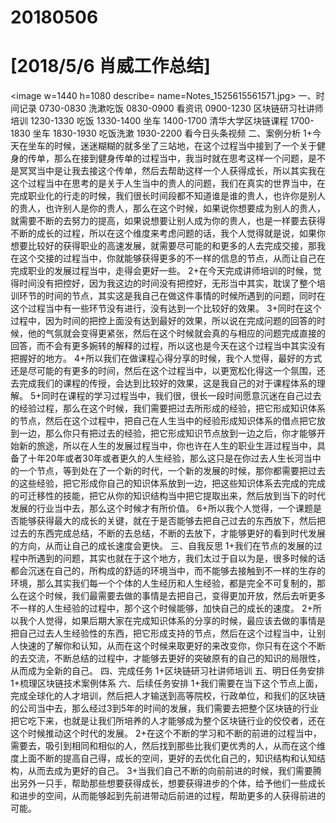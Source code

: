 # 20180506

# [2018/5/6 肖威工作总结]
<image w=1440 h=1080 describe= name=Notes_1525615561571.jpg>
一、时间记录
0730-0830 洗漱吃饭
0830-0900 看资讯
0900-1230 区块链研习社讲师培训
1230-1330 吃饭
1330-1400 坐车
1400-1700 清华大学区块链课程
1700-1830 坐车
1830-1930 吃饭洗漱
1930-2200 看今日头条视频
二、案例分析
1+今天在坐车的时候，迷迷糊糊的就多坐了三站地，在这个过程当中接到了一个关于健身的传单，那么在接到健身传单的过程当中，我当时就在思考这样一个问题，是不是冥冥当中是让我去接这个传单，然后去帮助这样一个人获得成长，所以其实我在这个过程当中在思考的是关于人生当中的贵人的问题，我们在真实的世界当中，在完成职业化的行走的时候，我们很长时间段都不知道谁是谁的贵人，也许你是别人的贵人，也许别人是你的贵人，那么在这个时候，如果说你想要成为别人的贵人，就需要不断的去努力的提高，如果说想要让别人成为你的贵人，也是一样要去获得不断的成长的过程，所以在这个维度来考虑问题的话，我个人觉得就是说，如果你想要比较好的获得职业的高速发展，就需要尽可能的和更多的人去完成交接，那我在这个交接的过程当中，你就能够获得更多的不一样的信息的节点，从而让自己在完成职业的发展过程当中，走得会更好一些。
2+在今天完成讲师培训的时候，觉得时间没有把控好，因为我这边的时间没有把控好，无形当中其实，耽误了整个培训环节的时间的节点，其实这是我自己在做这件事情的时候所遇到的问题，同时在这个过程当中有一些环节没有进行，没有达到一个比较好的效果。
3+同时在这个过程中，因为时间的把控上面没有达到最好的效果，所以说在完成问题的回答的时候，他的气氛就会变得更紧张，然后在这个时候就会真的与相应的问题完成直接的回答，而不会有更多婉转的解释的过程，所以这也是今天在这个过程当中其实没有把握好的地方。
4+所以我们在做课程心得分享的时候，我个人觉得，最好的方式还是尽可能的有更多的时间，然后在这个过程当中，以更宽松化得这一个氛围，还去完成我们的课程的传授，会达到比较好的效果，这是我自己的对于课程体系的理解。
5+同时在课程的学习过程当中，我们很，很长一段时间愿意沉迷在自己过去的经验过程，那么在这个时候，我们需要把过去所形成的经验，把它形成知识体系的节点，然后在这个过程中，把自己在人生当中的经验形成知识体系的借点把它放到一边，那么你只有把过去的经验，把它形成知识节点放到一边之后，你才能够开始新的旅途，所以在人生的发展过程当中，你也许在人生的职业生涯过程当中，具备了十年20年或者30年或者更久的人生经验，那么这只是在你过去人生长河当中的一个节点，等到处在了一个新的时代，一个新的发展的时候，那你都需要把过去的这些经验，把它形成你自己的知识体系放到一边，把这些知识体系去完成的完成的可迁移性的技能，把它从你的知识结构当中把它提取出来，然后放到当下的时代发展的行业当中去，那么这个时候才有所价值。
6+所以我个人觉得，一个课题是否能够获得最大的成长的关键，就在于是否能够去把自己过去的东西放下，然后把过去的东西完成总结，不断的去总结，不断的去放下，才能够更好的看到时代发展的方向，从而让自己的成长速度会更快。
三、自我反思
1+我们在节点的发展的过程中所遇到的问题，其实也就在于这个地方，我们太过于自以为是，很多时候的话都会沉迷在自己的，所构成的舒适的环境当中，而不能够去接触到不一样的生存的环境，那么其实我们每一个个体的人生经历和人生经验，都是完全不可复制的，那么在这个时候，我们最需要去做的事情是去把自己，变得更加开放，然后去听更多不一样的人生经验的过程中，那个这个时候能够，加快自己的成长的速度。
2+所以我个人觉得，如果后期大家在完成知识体系的分享的时候，最应该去做的事情是把自己过去人生经验性的东西，把它形成支持的节点，然后在这个过程当中，让别人快速的了解你和认知，从而在这个时候来取更好的来改变你，你只有在这个不断的去交流，不断总结的过程中，才能够去更好的突破原有的自己的知识的局限性，从而成为全新的自己。
四、完成任务
1+区块链研习社讲师培训
五、明日任务安排
1+梳理区块链技术案例体系
六、后续任务安排
1+我们需要在当下这个节点上面，完成全球化的人才培训，然后把人才输送到高等院校，行政单位，和我们的区块链的公司当中去，那么经过3到5年的时间的发展，我们需要去把整个区块链的行业把它吃下来，也就是让我们所培养的人才能够成为整个区块链行业的佼佼者，还在这个时候推动这个时代的发展。
2+在这个不断的学习和不断的前进的过程当中，需要去，吸引到相同和相似的人，然后找到那些比我们更优秀的人，从而在这个维度上面不断的提高自己得，成长的空间，更好的去优化自己的，知识结构和认知结构，从而去成为更好的自己。
3+当我们自己不断的向前前进的时候，我们需要腾出另外一只手，帮助那些想要获得成长，想要获得进步的个体，给予他们一些成长和进步的空间，从而能够起到先前进带动后前进的过程，帮助更多的人获得前进的可能。

